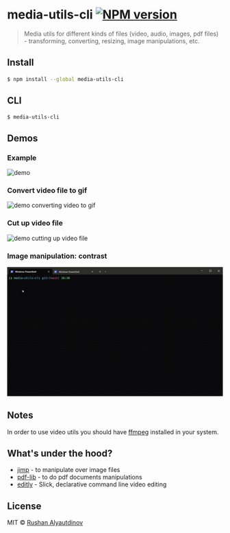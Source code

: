 # media-utils-cli [![NPM version][npm-image]][npm-url]

> Media utils for different kinds of files (video, audio, images, pdf files) - transforming, converting, resizing, image manipulations, etc.

## Install

```bash
$ npm install --global media-utils-cli
```

## CLI

```
$ media-utils-cli
```

## Demos

### Example

![demo](media/demo.gif)

### Convert video file to gif

![demo converting video to gif](media/demo_convert_video_to_gif.gif)

### Cut up video file

![demo cutting up video file](media/demo_cut_example.gif)

### Image manipulation: contrast

![demo contrast image file](media/demo_image_contrast.gif)

## Notes

In order to use video utils you should have [ffmpeg](https://ffmpeg.org/) installed in your system.

## What's under the hood?

- [jimp](https://github.com/jimp-dev/jimp) - to manipulate over image files
- [pdf-lib](https://github.com/Hopding/pdf-lib) - to do pdf documents manipulations
- [editly](https://github.com/mifi/editly) - Slick, declarative command line video editing

## License

MIT © [Rushan Alyautdinov](https://github.com/akgondber)

[npm-image]: https://img.shields.io/npm/v/media-utils-cli.svg?style=flat
[npm-url]: https://npmjs.org/package/media-utils-cli
